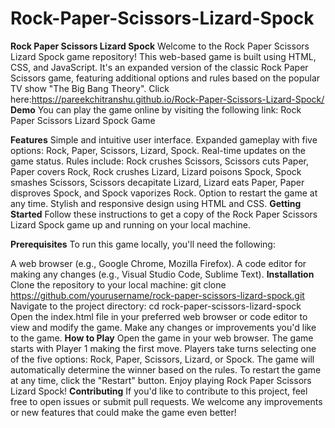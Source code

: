 # Rock-Paper-Scissors-Lizard-Spock
**Rock Paper Scissors Lizard Spock**
Welcome to the Rock Paper Scissors Lizard Spock game repository! This web-based game is built using HTML, CSS, and JavaScript. It's an expanded version of the classic Rock Paper Scissors game, featuring additional options and rules based on the popular TV show "The Big Bang Theory".
Click here:https://pareekchitranshu.github.io/Rock-Paper-Scissors-Lizard-Spock/
**Demo**
You can play the game online by visiting the following link: Rock Paper Scissors Lizard Spock Game

**Features**
Simple and intuitive user interface.
Expanded gameplay with five options: Rock, Paper, Scissors, Lizard, Spock.
Real-time updates on the game status.
Rules include: Rock crushes Scissors, Scissors cuts Paper, Paper covers Rock, Rock crushes Lizard, Lizard poisons Spock, Spock smashes Scissors, Scissors decapitate Lizard, Lizard eats Paper, Paper disproves Spock, and Spock vaporizes Rock.
Option to restart the game at any time.
Stylish and responsive design using HTML and CSS.
**Getting Started**
Follow these instructions to get a copy of the Rock Paper Scissors Lizard Spock game up and running on your local machine.

**Prerequisites**
To run this game locally, you'll need the following:

A web browser (e.g., Google Chrome, Mozilla Firefox).
A code editor for making any changes (e.g., Visual Studio Code, Sublime Text).
**Installation**
Clone the repository to your local machine: git clone https://github.com/yourusername/rock-paper-scissors-lizard-spock.git
Navigate to the project directory: cd rock-paper-scissors-lizard-spock
Open the index.html file in your preferred web browser or code editor to view and modify the game.
Make any changes or improvements you'd like to the game.
**How to Play**
Open the game in your web browser.
The game starts with Player 1 making the first move.
Players take turns selecting one of the five options: Rock, Paper, Scissors, Lizard, or Spock.
The game will automatically determine the winner based on the rules.
To restart the game at any time, click the "Restart" button.
Enjoy playing Rock Paper Scissors Lizard Spock!
**Contributing**
If you'd like to contribute to this project, feel free to open issues or submit pull requests. We welcome any improvements or new features that could make the game even better!






